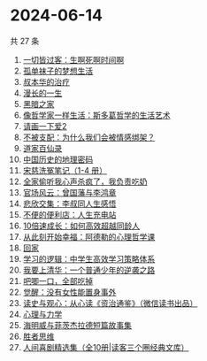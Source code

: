# 2024-06-14

共 27 条

<!-- BEGIN WEREAD -->
<!-- 最后更新时间 2024-06-14 13:01:05 +0800 -->
1. [一切皆过客：生啊死啊时间啊](https://weread.qq.com/web/bookDetail/61732f90813ab8e15g0107e7)
1. [孤单袜子的梦想生活](https://weread.qq.com/web/bookDetail/20332f60813ab8e82g013db5)
1. [叔本华的治疗](https://weread.qq.com/web/bookDetail/3fc3291072937a1c3fcc453)
1. [漫长的一生](https://weread.qq.com/web/bookDetail/fe332ec0813ab8eabg0176c4)
1. [黑暗之家](https://weread.qq.com/web/bookDetail/b5a321b0813ab83e8g0113fa)
1. [像哲学家一样生活：斯多葛哲学的生活艺术](https://weread.qq.com/web/bookDetail/3c6329107163d4243c6b6d1)
1. [请画一下爱2](https://weread.qq.com/web/bookDetail/64332740813ab8c3dg013f89)
1. [不被支配：为什么我们会被情感绑架？](https://weread.qq.com/web/bookDetail/2c132990813ab8eb0g0100e3)
1. [道家百仙录](https://weread.qq.com/web/bookDetail/c42324c0813ab763ag018ab3)
1. [中国历史的地理密码](https://weread.qq.com/web/bookDetail/94f32730813ab859cg017e26)
1. [宋慈洗冤笔记（1-4 册）](https://weread.qq.com/web/bookDetail/bea326d0813ab7fcag016618)
1. [全家偷听我心声杀疯了，我负责吃奶](https://weread.qq.com/web/bookDetail/3d232a10813ab8eafg01768b)
1. [官场风云：曾国藩与李鸿章](https://weread.qq.com/web/bookDetail/84432440813ab8dc1g018c93)
1. [悲欣交集：李叔同人生感悟](https://weread.qq.com/web/bookDetail/51f322c0813ab8e8ag013db9)
1. [不便的便利店：人生充电站](https://weread.qq.com/web/bookDetail/42232750813ab8e30g019aa3)
1. [10倍速成长：如何高效超越同龄人](https://weread.qq.com/web/bookDetail/f2b32b10813ab6a9eg0176e1)
1. [从此刻开始幸福：阿德勒的心理哲学课](https://weread.qq.com/web/bookDetail/39a32040813ab8e61g017a2f)
1. [回家](https://weread.qq.com/web/bookDetail/d0432270813ab7696g010a9d)
1. [学习的逻辑：中学生高效学习策略体系](https://weread.qq.com/web/bookDetail/b44323c072452d58b44addf)
1. [我要上清华：一个普通少年的逆袭之路](https://weread.qq.com/web/bookDetail/98a32cb0813ab8e90g013b33)
1. [吧唧一口，全部吃掉](https://weread.qq.com/web/bookDetail/06032010813ab8d48g014529)
1. [觉醒：没有女性能置身事外](https://weread.qq.com/web/bookDetail/c6a32210813ab8c07g011e08)
1. [读史与观心：从心读《资治通鉴》（微信读书出品）](https://weread.qq.com/web/bookDetail/e2c32c40813ab8651g015fc1)
1. [心理与力学](https://weread.qq.com/web/bookDetail/a0432e40813ab8d08g012a03)
1. [海明威与菲茨杰拉德短篇故事集](https://weread.qq.com/web/bookDetail/3d532ab0813ab89eeg01315e)
1. [胜者思维](https://weread.qq.com/web/bookDetail/c64321307239b3b5c648b2a)
1. [人间喜剧精选集（全10册|读客三个圈经典文库）](https://weread.qq.com/web/bookDetail/5a132560715379595a1db00)
<!-- END WEREAD -->